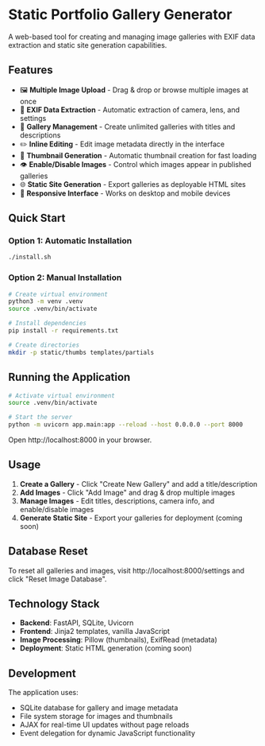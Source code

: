 # Static Portfolio Gallery Generator

A web-based tool for creating and managing image galleries with EXIF data extraction and static site generation capabilities.

## Features

- 🖼️ **Multiple Image Upload** - Drag & drop or browse multiple images at once
- 📸 **EXIF Data Extraction** - Automatic extraction of camera, lens, and settings
- 🎯 **Gallery Management** - Create unlimited galleries with titles and descriptions
- ✏️ **Inline Editing** - Edit image metadata directly in the interface
- 🎨 **Thumbnail Generation** - Automatic thumbnail creation for fast loading
- 👁️ **Enable/Disable Images** - Control which images appear in published galleries
- 🌐 **Static Site Generation** - Export galleries as deployable HTML sites
- 📱 **Responsive Interface** - Works on desktop and mobile devices

## Quick Start

### Option 1: Automatic Installation
```bash
./install.sh
```

### Option 2: Manual Installation
```bash
# Create virtual environment
python3 -m venv .venv
source .venv/bin/activate

# Install dependencies
pip install -r requirements.txt

# Create directories
mkdir -p static/thumbs templates/partials
```

## Running the Application

```bash
# Activate virtual environment
source .venv/bin/activate

# Start the server
python -m uvicorn app.main:app --reload --host 0.0.0.0 --port 8000
```

Open http://localhost:8000 in your browser.

## Usage

1. **Create a Gallery** - Click "Create New Gallery" and add a title/description
2. **Add Images** - Click "Add Image" and drag & drop multiple images
3. **Manage Images** - Edit titles, descriptions, camera info, and enable/disable images
4. **Generate Static Site** - Export your galleries for deployment (coming soon)

## Database Reset

To reset all galleries and images, visit http://localhost:8000/settings and click "Reset Image Database".

## Technology Stack

- **Backend**: FastAPI, SQLite, Uvicorn
- **Frontend**: Jinja2 templates, vanilla JavaScript
- **Image Processing**: Pillow (thumbnails), ExifRead (metadata)
- **Deployment**: Static HTML generation (coming soon)

## Development

The application uses:
- SQLite database for gallery and image metadata
- File system storage for images and thumbnails
- AJAX for real-time UI updates without page reloads
- Event delegation for dynamic JavaScript functionality
